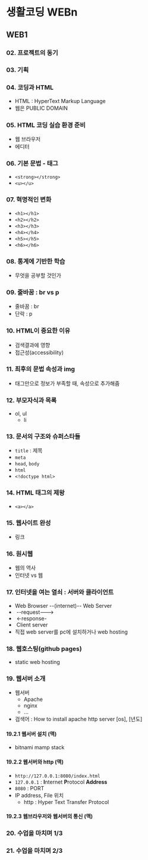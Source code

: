 # 생활코딩 WEBn

## WEB1

### 02. 프로젝트의 동기

### 03. 기획

### 04. 코딩과 HTML

- HTML : HyperText Markup Language
- 웹은 PUBLIC DOMAIN

### 05. HTML 코딩 실습 환경 준비

- 웹 브라우저
- 에디터

### 06. 기본 문법 - 태그

- `<strong></strong>`
- `<u></u>`

### 07. 혁명적인 변화

- `<h1></h1>`
- `<h2></h2>`
- `<h3></h3>`
- `<h4></h4>`
- `<h5></h5>`
- `<h6></h6>`

### 08. 통계에 기반한 학습

- 무엇을 공부할 것인가

### 09. 줄바꿈 : br vs p

- 줄바꿈 : br
- 단락 : p

### 10. HTML이 중요한 이유

- 검색결과에 영향
- 접근성(accessibility)

### 11. 최후의 문법 속성과 img

- 태그만으로 정보가 부족할 때, 속성으로 추가해줌

### 12. 부모자식과 목록

- ol, ul
  - li

### 13. 문서의 구조와 슈퍼스타들

- `title` : 제목
- `meta`
- `head`, `body`
- `html`
- `<!doctype html>`

### 14. HTML 태그의 제왕

- `<a></a>`

 ### 15. 웹사이트 완성

- 링크

### 16. 원시웹

- 웹의 역사
- 인터넷 vs 웹

### 17. 인터넷을 여는 열쇠 : 서버와 클라이언트

- Web Browser --(internet)-- Web Server
- ​                         --request--->
- ​                         <-response-
- ​       Client                                   server
- 직접 web server를 pc에 설치하거나 web hosting

### 18. 웹호스팅(github pages)

- static web hosting

### 19. 웹서버 소개

- 웹서버
  - Apache
  - nginx
  - ...
- 검색어 : How to install apache http server [os], [년도]

#### 19.2.1 웹서버 설치 (맥)

- bitnami mamp stack

#### 19.2.2 웹서버와 http (맥)

- `http://127.0.0.1:8080/index.html`
- `127.0.0.1` : **I**nternet **P**rotocol **Address**
- `8080` : PORT
- IP address, File 위치
  - http : Hyper Text Transfer Protocol

#### 19.2.3 웹브라우저와 웹서버의 통신 (맥)

### 20. 수업을 마치며 1/3

### 21. 수업을 마치며 2/3





